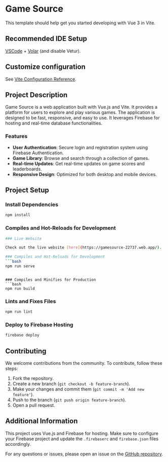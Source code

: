 # Game Source

This template should help get you started developing with Vue 3 in Vite.

## Recommended IDE Setup

[VSCode](https://code.visualstudio.com/) + [Volar](https://marketplace.visualstudio.com/items?itemName=Vue.volar) (and disable Vetur).

## Customize configuration

See [Vite Configuration Reference](https://vite.dev/config/).

## Project Description

Game Source is a web application built with Vue.js and Vite. It provides a platform for users to explore and play various games. The application is designed to be fast, responsive, and easy to use. It leverages Firebase for hosting and real-time database functionalities.

### Features

- **User Authentication**: Secure login and registration system using Firebase Authentication.
- **Game Library**: Browse and search through a collection of games.
- **Real-time Updates**: Get real-time updates on game scores and leaderboards.
- **Responsive Design**: Optimized for both desktop and mobile devices.

## Project Setup

### Install Dependencies
```bash
npm install
```

### Compiles and Hot-Reloads for Development
```bash
### Live Website

Check out the live website [here](https://gamesource-22737.web.app/).

### Compiles and Hot-Reloads for Development
```bash
npm run serve
```
```

### Compiles and Minifies for Production
```bash
npm run build
```

### Lints and Fixes Files
```bash
npm run lint
```

### Deploy to Firebase Hosting
```bash
firebase deploy
```

## Contributing

We welcome contributions from the community. To contribute, follow these steps:

1. Fork the repository.
2. Create a new branch (`git checkout -b feature-branch`).
3. Make your changes and commit them (`git commit -m 'Add new feature'`).
4. Push to the branch (`git push origin feature-branch`).
5. Open a pull request.

## Additional Information

This project uses Vue.js and Firebase for hosting. Make sure to configure your Firebase project and update the `.firebaserc` and `firebase.json` files accordingly.

For any questions or issues, please open an issue on the [GitHub repository](https://github.com/your-repo-url).
